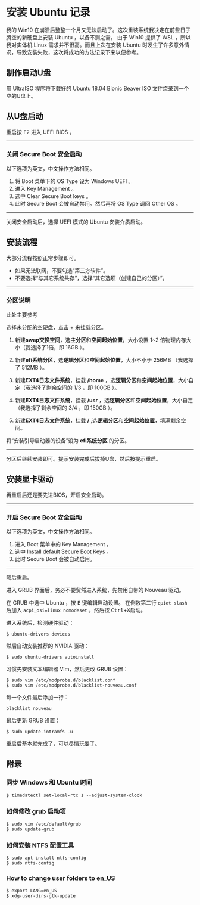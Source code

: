 <!-- @import "../css/noto-serif-font.css" -->

# 安装 Ubuntu 记录

我的 Win10 在崩溃后整整一个月又无法启动了。这次重装系统我决定在前些日子腾空的新硬盘上安装 Ubuntu ，以备不测之需。
由于 Win10 提供了 WSL ，所以我对实体机 Linux 需求并不很高。而且上次在安装 Ubuntu 时发生了许多意外情况，导致安装失败，这次将成功的方法记录下来以便参考。

## 制作启动U盘

用 UltraISO 程序将下载好的 Ubuntu 18.04 Bionic Beaver ISO 文件烧录到一个空的U盘上。

## 从U盘启动

重启按 <kbd>F2</kbd> 进入 UEFI BIOS 。

-----

### 关闭 Secure Boot 安全启动

以下选项为英文，中文操作方法相同。

1. 将 Boot 菜单下的 OS Type 设为 Windows UEFI 。
2. 进入 Key Management 。
3. 选中 Clear Secure Boot keys 。
4. 此时 Secure Boot 会被自动禁用。然后再将 OS Type 调回 Other OS 。

-----

关闭安全启动后，选择 UEFI 模式的 Ubuntu 安装介质启动。

## 安装流程

大部分流程按照正常步骤即可。

- 如果无法联网，不要勾选“第三方软件”。
- 不要选择“与其它系统共存”，选择“其它选项（创建自己的分区）”。

-----

### 分区说明

此处主要参考

选择未分配的空硬盘，点击 + 来挂载分区。

1. 新建**swap交换空间**，选**主分区**和**空间起始位置**，大小设置 1~2 倍物理内存大小（我选择了1倍，即 16GB ）。

2. 新建**efi系统分区**，选**逻辑分区**和**空间起始位置**，大小不小于 256MB （我选择了 512MB ）。

3. 新建**EXT4日志文件系统**，挂载 **/home** ，选**逻辑分区**和**空间起始位置**，大小自定（我选择了剩余空间的 1/3 ，即 100GB ）。

4. 新建**EXT4日志文件系统**，挂载 **/usr** ，选**逻辑分区**和**空间起始位置**，大小自定（我选择了剩余空间的 3/4 ，即 150GB ）。

5. 新建**EXT4日志文件系统**，挂载 **/** ,选**逻辑分区**和**空间起始位置**，填满剩余空间。

将“安装引导启动器的设备”设为 **efi系统分区** 的分区。

-----

分区后继续安装即可。提示安装完成后拔掉U盘，然后按提示重启。

## 安装显卡驱动

再重启后还是要先进BIOS，开启安全启动。

-----
### 开启 Secure Boot 安全启动

以下选项为英文，中文操作方法相同。

1. 进入 Boot 菜单中的 Key Management 。
2. 选中 Install default Secure Boot Keys 。
3. 此时 Secure Boot 会被自动启用。

-----

随后重启。

进入 GRUB 界面后，务必不要贸然进入系统，先禁用自带的 Nouveau 驱动。

在 GRUB 中选中 Ubuntu ，按 <kbd>E</kbd> 键编辑启动设置。
在倒数第二行 `quiet slash` 后加入 `acpi_osi=linux nomodeset` ，然后按 <kbd>Ctrl</kbd>+<kbd>X</kbd>启动。

进入系统后，检测硬件驱动：

```shell
$ ubuntu-drivers devices
```

然后自动安装推荐的 NVIDIA 驱动：

```shell
$ sudo ubuntu-drivers autoinstall
```

习惯先安装文本编辑器 Vim，然后更改 GRUB 设置：

```shell
$ sudo vim /etc/modprobe.d/blacklist.conf
$ sudo vim /etc/modprobe.d/blacklist-nouveau.conf 
```

每一个文件最后添加一行：

```
blacklist nouveau
```

最后更新 GRUB 设置：

```shell
$ sudo update-intramfs -u
```

重启后基本就完成了，可以尽情玩耍了。

## 附录

### 同步 Windows 和 Ubuntu 时间

```shell
$ timedatectl set-local-rtc 1 --adjust-system-clock
```

### 如何修改 grub 启动项

```shell
$ sudo vim /etc/default/grub
$ sudo update-grub
```

### 如何安装 NTFS 配置工具

```shell
$ sudo apt install ntfs-config
$ sudo ntfs-config
```

### How to change user folders to en_US

```shell
$ export LANG=en_US
$ xdg-user-dirs-gtk-update
```
